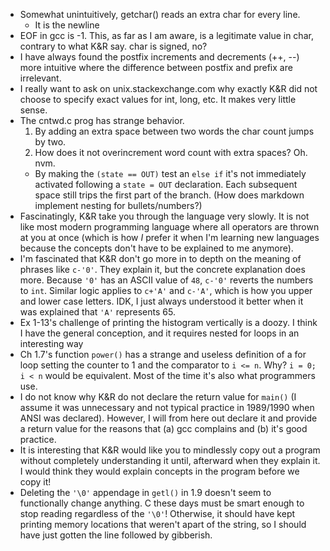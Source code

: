 - Somewhat unintuitively, getchar() reads an extra char for every line.
   - It is the newline
- EOF in gcc is -1. This, as far as I am aware, is a legitimate value in char,
  contrary to what K&R say. char is signed, no?
- I have always found the postfix increments and decrements (++, --) more
  intuitive where the difference between postfix and prefix are irrelevant.
- I really want to ask on unix.stackexchange.com why exactly K&R did not choose
  to specify exact values for int, long, etc. It makes very little sense.
- The cntwd.c prog has strange behavior.
   1. By adding an extra space between two words the char count jumps by two.
   2. How does it not overincrement word count with extra spaces? Oh. nvm.
   - By making the `(state == OUT)` test an `else if` it's not immediately
     activated following a `state = OUT` declaration. Each subsequent space
     still trips the first part of the branch. (How does markdown implement
     nesting for bullets/numbers?)
- Fascinatingly, K&R take you through the language very slowly. It is not like
  most modern programming language where all operators are thrown at you at
  once (which is how *I* prefer it when I'm learning new languages because the
  concepts don't have to be explained to me anymore).
- I'm fascinated that K&R don't go more in to depth on the meaning of phrases
  like `c-'0'`. They explain it, but the concrete explanation does more. Because
  `'0'` has an ASCII value of `48`, `c-'0'` reverts the numbers to `int`.
  Similar logic applies to `c+'A'` and `c-'A'`, which is how you upper and lower
  case letters. IDK, I just always understood it better when it was explained
  that `'A'` represents 65.
- Ex 1-13's challenge of printing the histogram vertically is a doozy. I think I
  have the general conception, and it requires nested for loops in an
  interesting way
- Ch 1.7's function `power()` has a strange and useless definition of a for loop
  setting the counter to 1 and the comparator to `i <= n`. Why? `i = 0; i < n`
  would be equivalent. Most of the time it's also what programmers use.
- I do not know why K&R do not declare the return value for `main()` (I assume
  it was unnecessary and not typical practice in 1989/1990 when ANSI was
  declared). However, I will from here out declare it and provide a return value
  for the reasons that (a) gcc complains and (b) it's good practice.
- It is interesting that K&R would like you to mindlessly copy out a program
  without completely understanding it until, afterward when they explain it. I
  would think they would explain concepts in the program before we copy it!
- Deleting the `'\0'` appendage in `getl()` in 1.9 doesn't seem to functionally
  change anything. C these days must be smart enough to stop reading regardless
  of the `'\0'`! Otherwise, it should have kept printing memory locations that
  weren't apart of the string, so I should have just gotten the line followed by
  gibberish.

